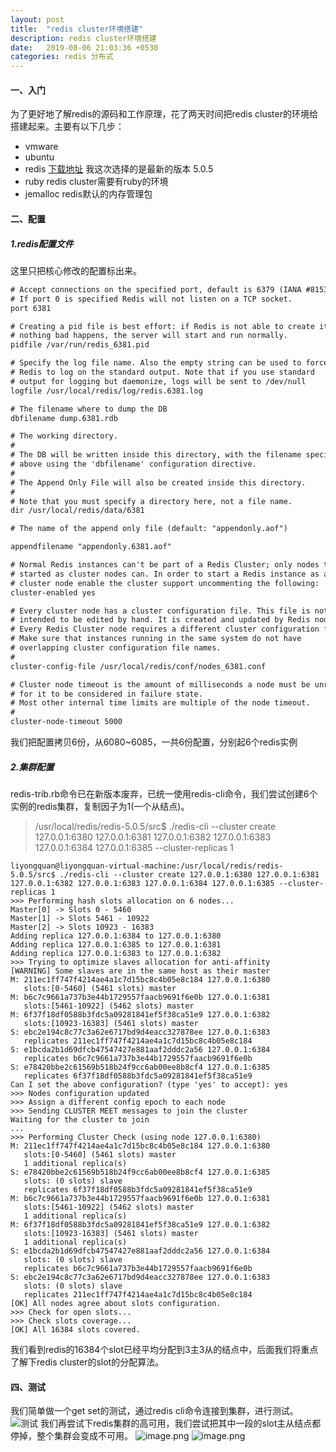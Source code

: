 ```yaml
---
layout: post
title:  "redis cluster环境搭建"
description: redis cluster环境搭建
date:   2019-08-06 21:03:36 +0530
categories: redis 分布式
---
```

#### 一、入门
为了更好地了解redis的源码和工作原理，花了两天时间把redis cluster的环境给搭建起来。主要有以下几步：
- vmware
- ubuntu
- redis 
[下载地址](http://download.redis.io/releases/)
我这次选择的是最新的版本 5.0.5
- ruby
redis cluster需要有ruby的环境
- jemalloc
redis默认的内存管理包
#### 二、配置
##### 1.redis配置文件
这里只把核心修改的配置标出来。
```xml
# Accept connections on the specified port, default is 6379 (IANA #815344).
# If port 0 is specified Redis will not listen on a TCP socket.
port 6381

# Creating a pid file is best effort: if Redis is not able to create it
# nothing bad happens, the server will start and run normally.
pidfile /var/run/redis_6381.pid

# Specify the log file name. Also the empty string can be used to force
# Redis to log on the standard output. Note that if you use standard
# output for logging but daemonize, logs will be sent to /dev/null
logfile /usr/local/redis/log/redis.6381.log

# The filename where to dump the DB
dbfilename dump.6381.rdb

# The working directory.
#
# The DB will be written inside this directory, with the filename specified
# above using the 'dbfilename' configuration directive.
#
# The Append Only File will also be created inside this directory.
#
# Note that you must specify a directory here, not a file name.
dir /usr/local/redis/data/6381

# The name of the append only file (default: "appendonly.aof")

appendfilename "appendonly.6381.aof"

# Normal Redis instances can't be part of a Redis Cluster; only nodes that are
# started as cluster nodes can. In order to start a Redis instance as a
# cluster node enable the cluster support uncommenting the following:
cluster-enabled yes

# Every cluster node has a cluster configuration file. This file is not
# intended to be edited by hand. It is created and updated by Redis nodes.
# Every Redis Cluster node requires a different cluster configuration file.
# Make sure that instances running in the same system do not have
# overlapping cluster configuration file names.
#
cluster-config-file /usr/local/redis/conf/nodes_6381.conf

# Cluster node timeout is the amount of milliseconds a node must be unreachable
# for it to be considered in failure state.
# Most other internal time limits are multiple of the node timeout.
#
cluster-node-timeout 5000
```
我们把配置拷贝6份，从6080~6085，一共6份配置，分别起6个redis实例
##### 2.集群配置
redis-trib.rb命令已在新版本废弃，已统一使用redis-cli命令，我们尝试创建6个实例的redis集群，复制因子为1(一个从结点)。
> /usr/local/redis/redis-5.0.5/src$ ./redis-cli --cluster create 127.0.0.1:6380 127.0.0.1:6381 127.0.0.1:6382 127.0.0.1:6383 127.0.0.1:6384 127.0.0.1:6385 --cluster-replicas 1

```
liyongquan@liyongquan-virtual-machine:/usr/local/redis/redis-5.0.5/src$ ./redis-cli --cluster create 127.0.0.1:6380 127.0.0.1:6381 127.0.0.1:6382 127.0.0.1:6383 127.0.0.1:6384 127.0.0.1:6385 --cluster-replicas 1
>>> Performing hash slots allocation on 6 nodes...
Master[0] -> Slots 0 - 5460
Master[1] -> Slots 5461 - 10922
Master[2] -> Slots 10923 - 16383
Adding replica 127.0.0.1:6384 to 127.0.0.1:6380
Adding replica 127.0.0.1:6385 to 127.0.0.1:6381
Adding replica 127.0.0.1:6383 to 127.0.0.1:6382
>>> Trying to optimize slaves allocation for anti-affinity
[WARNING] Some slaves are in the same host as their master
M: 211ec1ff747f4214ae4a1c7d15bc8c4b05e8c184 127.0.0.1:6380
   slots:[0-5460] (5461 slots) master
M: b6c7c9661a737b3e44b1729557faacb9691f6e0b 127.0.0.1:6381
   slots:[5461-10922] (5462 slots) master
M: 6f37f18df0588b3fdc5a09281841ef5f38ca51e9 127.0.0.1:6382
   slots:[10923-16383] (5461 slots) master
S: ebc2e194c8c77c3a62e6717bd9d4eacc327878ee 127.0.0.1:6383
   replicates 211ec1ff747f4214ae4a1c7d15bc8c4b05e8c184
S: e1bcda2b1d69dfcb47547427e881aaf2dddc2a56 127.0.0.1:6384
   replicates b6c7c9661a737b3e44b1729557faacb9691f6e0b
S: e78420bbe2c61569b518b24f9cc6ab00ee8b8cf4 127.0.0.1:6385
   replicates 6f37f18df0588b3fdc5a09281841ef5f38ca51e9
Can I set the above configuration? (type 'yes' to accept): yes
>>> Nodes configuration updated
>>> Assign a different config epoch to each node
>>> Sending CLUSTER MEET messages to join the cluster
Waiting for the cluster to join
...
>>> Performing Cluster Check (using node 127.0.0.1:6380)
M: 211ec1ff747f4214ae4a1c7d15bc8c4b05e8c184 127.0.0.1:6380
   slots:[0-5460] (5461 slots) master
   1 additional replica(s)
S: e78420bbe2c61569b518b24f9cc6ab00ee8b8cf4 127.0.0.1:6385
   slots: (0 slots) slave
   replicates 6f37f18df0588b3fdc5a09281841ef5f38ca51e9
M: b6c7c9661a737b3e44b1729557faacb9691f6e0b 127.0.0.1:6381
   slots:[5461-10922] (5462 slots) master
   1 additional replica(s)
M: 6f37f18df0588b3fdc5a09281841ef5f38ca51e9 127.0.0.1:6382
   slots:[10923-16383] (5461 slots) master
   1 additional replica(s)
S: e1bcda2b1d69dfcb47547427e881aaf2dddc2a56 127.0.0.1:6384
   slots: (0 slots) slave
   replicates b6c7c9661a737b3e44b1729557faacb9691f6e0b
S: ebc2e194c8c77c3a62e6717bd9d4eacc327878ee 127.0.0.1:6383
   slots: (0 slots) slave
   replicates 211ec1ff747f4214ae4a1c7d15bc8c4b05e8c184
[OK] All nodes agree about slots configuration.
>>> Check for open slots...
>>> Check slots coverage...
[OK] All 16384 slots covered.

```
我们看到redis的16384个slot已经平均分配到3主3从的结点中，后面我们将重点了解下redis cluster的slot的分配算法。
#### 四、测试
我们简单做一个get set的测试，通过redis cli命令连接到集群，进行测试。
![测试](https://upload-images.jianshu.io/upload_images/14814047-f3914e9a886ef15d.png?imageMogr2/auto-orient/strip%7CimageView2/2/w/1240)
我们再尝试下redis集群的高可用，我们尝试把其中一段的slot主从结点都停掉，整个集群会变成不可用。
![image.png](https://upload-images.jianshu.io/upload_images/14814047-509860680b0d3b29.png?imageMogr2/auto-orient/strip%7CimageView2/2/w/1240)
![image.png](https://upload-images.jianshu.io/upload_images/14814047-24b380cb80b7d1f6.png?imageMogr2/auto-orient/strip%7CimageView2/2/w/1240)






